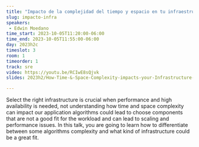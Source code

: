 ```yaml
---
title: "Impacto de la complejidad del tiempo y espacio en tu infraestructura"
slug: impacto-infra
speakers:
 - Edwin Moedano
time_start: 2023-10-05T11:20:00-06:00
time_end: 2023-10-05T11:55:00-06:00
day: 2023h2c
timeslot: 3
room: 1
timeorder: 1
track: sre
video: https://youtu.be/RCIwE8sQjvk
slides: 2023h2/How-Time-&-Space-Complexity-impacts-your-Infrastructure-Edwin Moedano.pdf

---
```


Select the right infrastructure is crucial when performance and high availability is needed, not understanding how time and space complexity can impact our application algorithms could lead to choose components that are not a good fit for the workload and can lead to scaling and performance issues. In this talk, you are going to learn how to differentiate between some algorithms complexity and what kind of infrastructure could be a great fit.